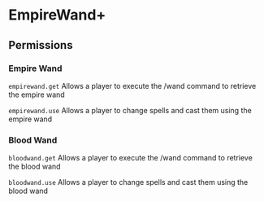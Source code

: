 # EmpireWand+

## Permissions

### Empire Wand
`empirewand.get` Allows a player to execute the /wand command to retrieve the empire wand

`empirewand.use` Allows a player to change spells and cast them using the empire wand

### Blood Wand
`bloodwand.get` Allows a player to execute the /wand command to retrieve the blood wand

`bloodwand.use` Allows a player to change spells and cast them using the blood wand